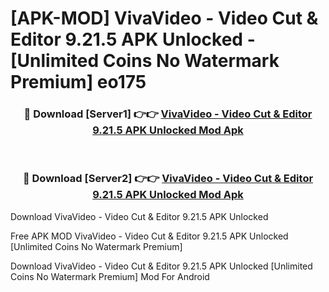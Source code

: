 # [APK-MOD] VivaVideo - Video Cut & Editor 9.21.5 APK Unlocked - [Unlimited Coins No Watermark Premium] eo175



<div align="center">
<h3>🔴 Download [Server1] 👉👉 <a href="https://momento.my/?title=VivaVideo_-_Video_Cut_&_Editor_9.21.5_APK_Unlocked">VivaVideo - Video Cut & Editor 9.21.5 APK Unlocked Mod Apk</a></h3><br>

<h3>🔴 Download [Server2] 👉👉 <a href="https://momento.my/?title=VivaVideo_-_Video_Cut_&_Editor_9.21.5_APK_Unlocked">VivaVideo - Video Cut & Editor 9.21.5 APK Unlocked Mod Apk</a></h3>
</div>



Download VivaVideo - Video Cut & Editor 9.21.5 APK Unlocked 

Free APK MOD VivaVideo - Video Cut & Editor 9.21.5 APK Unlocked [Unlimited Coins No Watermark Premium]

Download VivaVideo - Video Cut & Editor 9.21.5 APK Unlocked [Unlimited Coins No Watermark Premium] Mod For Android
